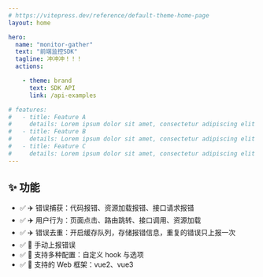 ```yaml
---
# https://vitepress.dev/reference/default-theme-home-page
layout: home

hero:
  name: "monitor-gather"
  text: "前端监控SDK"
  tagline: 冲冲冲！！！
  actions:

    - theme: brand
      text: SDK API
      link: /api-examples

# features:
#   - title: Feature A
#     details: Lorem ipsum dolor sit amet, consectetur adipiscing elit
#   - title: Feature B
#     details: Lorem ipsum dolor sit amet, consectetur adipiscing elit
#   - title: Feature C
#     details: Lorem ipsum dolor sit amet, consectetur adipiscing elit
---
```


## ✨ 功能

- ✅ ✈️ 错误捕获：代码报错、资源加载报错、接口请求报错
- ✅ ✈️ 用户行为：页面点击、路由跳转、接口调用、资源加载
- ✅ ✈️ 错误去重：开启缓存队列，存储报错信息，重复的错误只上报一次
- ✅ 🚀 手动上报错误
- ✅ 🚀 支持多种配置：自定义 hook 与选项
- ✅ 🚀 支持的 Web 框架：vue2、vue3
